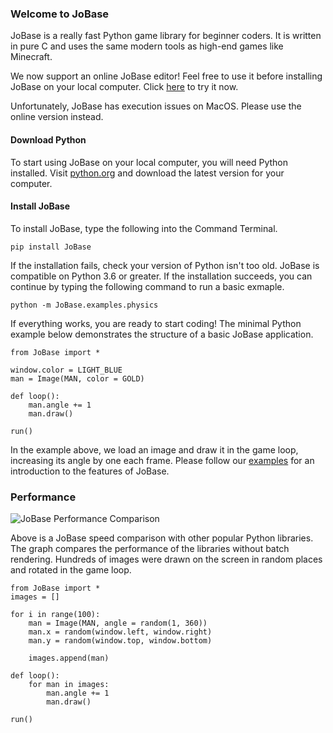 ### Welcome to JoBase

JoBase is a really fast Python game library for beginner coders.
It is written in pure C and uses the same modern tools as high-end games like Minecraft.

We now support an online JoBase editor!
Feel free to use it before installing JoBase on your local computer.
Click [here](https://jobase.org/Browser) to try it now.

Unfortunately, JoBase has execution issues on MacOS.
Please use the online version instead.

#### Download Python

To start using JoBase on your local computer, you will need Python installed.
Visit [python.org](https://python.org/downloads) and download the latest version for your computer.

#### Install JoBase

To install JoBase, type the following into the Command Terminal.

```
pip install JoBase
```

If the installation fails, check your version of Python isn't too old.
JoBase is compatible on Python 3.6 or greater.
If the installation succeeds, you can continue by typing the following command to run a basic exmaple.

```
python -m JoBase.examples.physics
```

If everything works, you are ready to start coding!
The minimal Python example below demonstrates the structure of a basic JoBase application.

```
from JoBase import *

window.color = LIGHT_BLUE
man = Image(MAN, color = GOLD)

def loop():
    man.angle += 1
    man.draw()

run()
```

In the example above, we load an image and draw it in the game loop, increasing its angle by one each frame.
Please follow our [examples](https://jobase.org/examples) for an introduction to the features of JoBase.

### Performance

![JoBase Performance Comparison](https://jobase.org/assets/images/graph.png)

Above is a JoBase speed comparison with other popular Python libraries.
The graph compares the performance of the libraries without batch rendering.
Hundreds of images were drawn on the screen in random places and rotated in the game loop.

```
from JoBase import *
images = []

for i in range(100):
    man = Image(MAN, angle = random(1, 360))
    man.x = random(window.left, window.right)
    man.y = random(window.top, window.bottom)

    images.append(man)

def loop():
    for man in images:
        man.angle += 1
        man.draw()

run()
```
